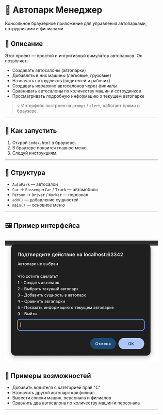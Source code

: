 # 🚗 Автопарк Менеджер

Консольное браузерное приложение для управления автопарками, сотрудниками и филиалами.

## 📌 Описание

Этот проект — простой и интуитивный симулятор автопарков. Он позволяет:

- Создавать автосалоны (автопарки)
- Добавлять в них машины (легковые, грузовые)
- Назначать сотрудников (водителей и рабочих)
- Создавать иерархию автосалонов через филиалы
- Сравнивать автосалоны по количеству машин и сотрудников
- Просматривать подробную информацию о текущем автопарке

> 💡 Интерфейс построен на `prompt` / `alert`, работает прямо в браузере.

---

## 🚀 Как запустить

1. Открой `index.html` в браузере.
2. В браузере появится главное меню.
3. Следуй инструкциям.

---

## 🧱 Структура

- `AutoPark` — автосалон
- `Car` → `PassengerCar` / `Truck` — автомобили
- `Person` → `Driver` / `Worker` — персонал
- `add()` — добавление сущностей
- `main()` — основное меню

---

## 🖼️ Пример интерфейса

![Альтернативный текст](./example.png)
---

## 📖 Примеры возможностей

- Добавить водителя с категорией прав "C"
- Назначить другой автопарк как филиал
- Вывести списки машин, персонала и филиалов
- Сравнить два автосалона по количеству машин и персонала

---


